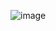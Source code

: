 ![image](https://github.com/c6ementinexin/c6ementinexin/assets/150656171/497eb8d8-7ee8-44c1-9fe2-4c49af28e06f)
